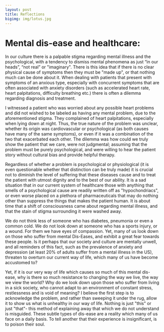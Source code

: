```yaml
---
layout: post
title: Reflections
bigimg: img/lotus.jpg
---
```


# Mental dis-ease and healthcare:

In our culture there is a palpable stigma regarding mental illness and the psychological, with a tendency to dismiss mental phenomena as just “in our heads”, “not real” or "imaginary". There is this idea that if there is no clear physical cause of symptoms then they must be "made up", or that nothing much can be done about it. When dealing with patients that present with symptoms of an anxious type, especially with concurrent symptoms that are often associated with anxiety disorders (such as accelerated heart rate, heart palpitations, difficulty breathing etc.) there is often a dilemma regarding diagnosis and treatment.


I witnessed a patient who was worried about any possible heart problems and did not wished to be labeled as having any mental problem, due to the aforementioned stigma. They complained of heart palpitations, especially when lying down at night. Thus, the true nature of the problem was unclear, whether its origin was cardiovascular or psychological (as both causes have many of the same symptoms), or even if it was a combination of the two that exacerbated each other. The dilemma was how could we truly show the patient that we care, were not judgmental; assuming that the problem must be purely psychological, and were willing to hear the patient story without cultural bias and provide helpful therapy.


Regardless of whether a problem is psychological or physiological (it is even questionable whether that distinction can be truly made) it is crucial not to diminish the level of suffering that these diseases cause and to treat the patient with utmost dignity and to the best of our ability. It is a sad situation that in our current system of healthcare those with anything that smells of a psychological cause are readily written off as "hypochondriacs", or even worse placed on a plethora of pharmaceuticals that may do nothing other than suppress the things that makes the patient human. It is about time that a shift of consciousness came about regarding mental illness, and that the stain of stigma surrounding it were washed away.


We do not think less of someone who has diabetes, pneumonia or even a common cold. We do not look down at someone who has a sports injury, or a wound. For them we have eyes of compassion. Yet, many of us look down on those who suffer from mental Dis-Eases, and exhibit a great fear towards these people. Is it perhaps that our society and culture are mentally unwell, and all reminders of this fact, such as the prevalence of anxiety and depression (at least 20% of adults suffer from a mental illness in the US), threaten to overturn our current way of life, which many of us have become accustomed to?


Yet, if it is our very way of life which causes so much of this mental dis-ease, why is there so much resistance to changing the way we live, the way we view the world? Why do we look down upon those who suffer from living in a sick society, who cannot adapt to an environment of constant stress, restlessness and is void of meaning? I believe the first step is to acknowledge the problem, and rather than sweeping it under the rug, allow it to show us what is unhealthy in our way of life. Nothing is just "this" or just "that"- this method of explaining away that which we do not understand is misguided. These subtle types of dis-ease are a reality which many of us face on a daily basis. To tell another that their experience is insignificant, is to poison their soul.
